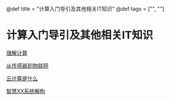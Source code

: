 @def title = "计算入门导引及其他相关IT知识"
@def tags = ["", ""]

# 计算入门导引及其他相关IT知识

[理解计算](cs4e-firstcourse)

[从传感器到物联网](internet-of-things)

[云计算是什么](cloud-computing)

[智慧XX系统解构](stucture-of-smartsystems)
